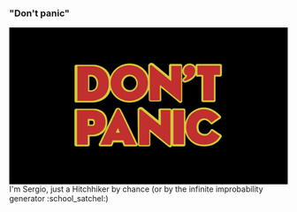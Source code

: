 ### "Don't panic"

<img align="right" title="dont panic" alt="don't panic" src="/image/dont_panic.gif" />
I'm Sergio, just a Hitchhiker by chance (or by the infinite improbability generator :school_satchel:)

<!-- ![don't panic](https://external-content.duckduckgo.com/iu/?u=https%3A%2F%2Fmir-s3-cdn-cf.behance.net%2Fproject_modules%2Fdisp%2F8faa1a12225183.562654f31f78a.gif&f=1&nofb=1) -->


<!--
**serlus/serlus** is a ✨ _special_ ✨ repository because its `README.md` (this file) appears on your GitHub profile.

Here are some ideas to get you started:

- 🔭 I’m currently working on ...
- 🌱 I’m currently learning ...
- 👯 I’m looking to collaborate on ...
- 🤔 I’m looking for help with ...
- 💬 Ask me about ...
- 📫 How to reach me: ...
- 😄 Pronouns: ...
- ⚡ Fun fact: ...
-->
